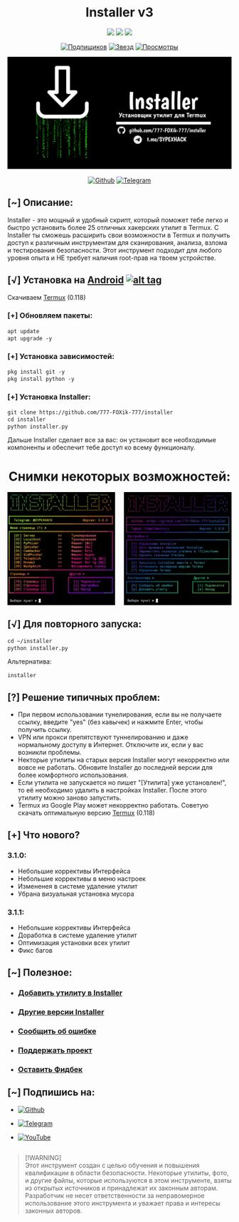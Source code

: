 <h1 align="center">Installer v3</h1>

<p align="center">
  <img src="https://img.shields.io/badge/Версия-3.1.1-cyan?style=flat-square">
  <img src="https://img.shields.io/badge/Написано%20на-Python-blue?style=flat-square">
  <img src="https://img.shields.io/badge/Поддерживается%3F-Да-green?style=flat-square">
</p>
<p align="center">
<a href="https://github.com/777-FOXik-777"><img title="Подпищиков" src="https://img.shields.io/github/followers/777-FOXik-777?color=red&style=flat-square"></a>
<a href="https://github.com/777-FOXik-777"><img title="Звезд" src="https://img.shields.io/github/stars/777-FOXik-777/installer?color=yellow&lstyle=flat-square"></a>
<a href="https://github.com/777-FOXik-777"><img title="Просмотры" src="https://img.shields.io/github/watchers/777-FOXik-777/installer?color=blue&style=flat-square"></a>
</p>

![Installer](https://github.com/777-oleg-777/test/blob/main/logo-installer.jpg)

<p align="center">
<a href="https://github.com/777-FOXik-777"><img title="Github" src="https://img.shields.io/badge/Github-777%7EFOXik%7E777-indigo?style=for-the-badge&logo=github"></a>
<a href="https://t.me/+1MZLhFv1sMJjZmFi"><img title="Telegram" src="https://img.shields.io/badge/Telegram-SYPEXHACK-blue?style=for-the-badge&logo=telegram"></a>
</p>

## [~] Описание:

Installer - это мощный и удобный скрипт, который поможет тебе легко и быстро установить более 25 отличных хакерских утилит в Termux. С Installer ты сможешь расширить свои возможности в Termux и получить доступ к различным инструментам для сканирования, анализа, взлома и тестирования безопасности. Этот инструмент подходит для любого уровня опыта и НЕ требует наличия root-прав на твоем устройстве.


## [√] Установка на [Android](https://ru.wikipedia.org/wiki/Android) [![alt tag](https://cdn1.iconfinder.com/data/icons/logotypes/32/android-32.png)](https://ru.wikipedia.org/wiki/Android)
 
Скачиваем [Termux](https://t.me/SYPEXHACK_files/51) (0.118)

### [+] Обновляем пакеты:

```
apt update
apt upgrade -y
``` 

### [+] Установка зависимостей:

```
pkg install git -y
pkg install python -y
``` 

### [+] Установка Installer:

``` 
git clone https://github.com/777-FOXik-777/installer
cd installer
python installer.py
``` 

Дальше Installer сделает все за вас: он установит все необходимые компоненты и обеспечит тебе доступ ко всему функционалу.

<h1 align="center">Снимки некоторых возможностей:</h1>

<div style="display: flex; justify-content: space-between;">
    <img src="https://github.com/777-oleg-777/test/blob/main/1present.jpg" alt="Изображение 1" width="48%">
    <img src="https://github.com/777-oleg-777/test/blob/main/4present.jpg" alt="Изображение 2" width="48%">
</div>

## [√] Для повторного запуска:

```
cd ~/installer
python installer.py
``` 
Альтернатива:
``` 
installer
``` 

## [?] Решение типичных проблем:

- При первом использовании тунелирования, если вы не получаете ссылку, введите "yes" (без кавычек) и нажмите Enter, чтобы получить ссылку.
- VPN или прокси препятствуют туннелированию и даже нормальному доступу в Интернет. Отключите их, если у вас возникли проблемы.
- Некторые утилиты на старых версия Installer могут некорректно или вовсе не работать. Обновите Installer до последней версии для более комфортного использования.
- Если утилита не запускается но пишет "[Утилита] уже установлен!", то её необходимо удалить в настройках Installer. После этого утилиту можно заново запустить.
- Termux из Google Play может некорректно работать. Советую скачать оптимальную версию [Termux](https://t.me/SYPEXHACK_files/51) (0.118)

## [+] Что нового?
### 3.1.0:
- Небольшие коррективы Интерфейса
- Небольшие коррективы в меню настроек
- Измененея в системе удаление утилит
- Убрана визуальная установка мусора
### 3.1.1:
- Небольшие коррективы Интерфейса
- Доработка в системе удаление утилит
- Оптимизация установки всех утилит
- Фикс багов

## [~] Полезное:

- ### [Добавить утилиту в Installer](https://forms.gle/vMHny8Yp24HQZqLV9)
- ### [Другие версии Installer](https://github.com/777-FOXik-777/installer/releases)
- ### [Сообщить об ошибке](https://forms.gle/i6ou1duzqVHryCsZ9)
- ### [Поддержать проект](https://yoomoney.ru/to/4100117367004233/0)
- ### [Оставить Фидбек](https://forms.gle/Frp83TrnqTWzG5Rx8)

## [~] Подпишись на:

- [![Github](https://img.shields.io/badge/Github-777%7EFOXik%7E777-indigo?style=for-the-badge&logo=github)](https://github.com/777-FOXik-777)


- [![Telegram](https://img.shields.io/badge/Telegram-SYPEXHACK-blue?style=for-the-badge&logo=telegram)](https://t.me/+1MZLhFv1sMJjZmFi)


- [![YouTube](https://img.shields.io/badge/YouTube-SYPEXHACK-red?style=for-the-badge&logo=youtube)](https://youtube.com/@sypexhack?si=PF2gnWssIrF0vK-7)
##

> [!WARNING]\
> Этот инструмент создан с целью обучения и повышения квалификации в области безопасности. Некоторые утилиты, фото, и другие файлы, которые используются в этом инструменте, взяты из открытых источников и принадлежат их законным авторам. Разработчик не несет ответственности за неправомерное использование этого инструмента и уважает права и интересы законных авторов.
